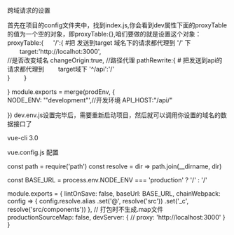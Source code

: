 跨域请求的设置

首先在项目的config文件夹中，找到index.js,你会看到dev属性下面的proxyTable的值为一个空的对象，即proxyTable:{},咱们要做的就是设置这个对象：
proxyTable:{
　 '/':{
    #把 发送到target 域名下的请求都代理到 '/' 下 
　　target:'http://localhot:3000',  
    //是否改变域名
    changeOrigin:true,
    //路径代理
    pathRewrite:{
    # 把发送到api的请求都代理到 　　target域下 
        '^/api':'/'   
    }
　　}

}
module.exports = merge(prodEnv, {  
 NODE_ENV: '"development"',//开发环境 
 API_HOST:"/api/"

})
dev.env.js设置完毕后，需要重新启动项目，然后就可以调用你设置的域名的数据接口了


vue-cli  3.0

vue.config.js 配置 

const path = require('path')
const resolve = dir => path.join(__dirname, dir)

const BASE_URL = process.env.NODE_ENV === 'production' ? '/' : '/'

module.exports = {
  lintOnSave: false,
  baseUrl: BASE_URL,
  chainWebpack: config => {
    config.resolve.alias
      .set('@', resolve('src'))
      .set('_c', resolve('src/components'))
  },
  // 打包时不生成.map文件
  productionSourceMap: false,
  devServer: {
    // proxy: 'http://localhost:3000'
  }
}